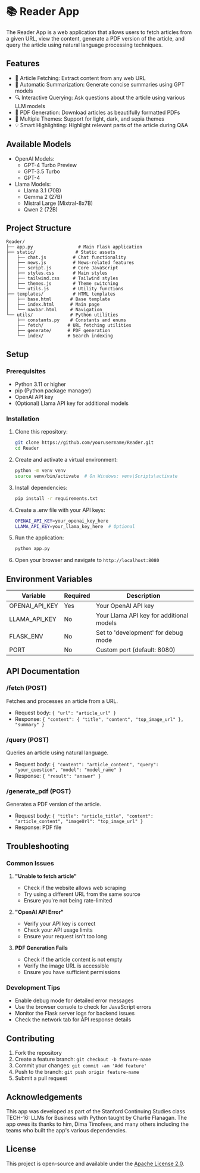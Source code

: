 # 📚 Reader App

The Reader App is a web application that allows users to fetch articles from a given URL, view the content, generate a PDF version of the article, and query the article using natural language processing techniques.

## Features

- 📰 Article Fetching: Extract content from any web URL
- 📝 Automatic Summarization: Generate concise summaries using GPT models
- 🔍 Interactive Querying: Ask questions about the article using various LLM models
- 📄 PDF Generation: Download articles as beautifully formatted PDFs
- 🎨 Multiple Themes: Support for light, dark, and sepia themes
- 💡 Smart Highlighting: Highlight relevant parts of the article during Q&A

## Available Models

- OpenAI Models:
  - GPT-4 Turbo Preview
  - GPT-3.5 Turbo
  - GPT-4
- Llama Models:
  - Llama 3.1 (70B)
  - Gemma 2 (27B)
  - Mistral Large (Mixtral-8x7B)
  - Qwen 2 (72B)

## Project Structure

```
Reader/
├── app.py                 # Main Flask application
├── static/               # Static assets
│   ├── chat.js          # Chat functionality
│   ├── news.js          # News-related features
│   ├── script.js        # Core JavaScript
│   ├── styles.css       # Main styles
│   ├── tailwind.css     # Tailwind styles
│   ├── themes.js        # Theme switching
│   └── utils.js         # Utility functions
├── templates/           # HTML templates
│   ├── base.html       # Base template
│   ├── index.html      # Main page
│   └── navbar.html     # Navigation
└── utils/              # Python utilities
    ├── constants.py    # Constants and enums
    ├── fetch/         # URL fetching utilities
    ├── generate/      # PDF generation
    └── index/         # Search indexing
```

## Setup

### Prerequisites

- Python 3.11 or higher
- pip (Python package manager)
- OpenAI API key
- (Optional) Llama API key for additional models

### Installation

1. Clone this repository:
   ```sh
   git clone https://github.com/yourusername/Reader.git
   cd Reader
   ```

2. Create and activate a virtual environment:
   ```sh
   python -m venv venv
   source venv/bin/activate  # On Windows: venv\Scripts\activate
   ```

3. Install dependencies:
   ```sh
   pip install -r requirements.txt
   ```

4. Create a .env file with your API keys:
   ```sh
   OPENAI_API_KEY=your_openai_key_here
   LLAMA_API_KEY=your_llama_key_here  # Optional
   ```

5. Run the application:
   ```sh
   python app.py
   ```

6. Open your browser and navigate to `http://localhost:8080`

## Environment Variables

| Variable | Required | Description |
|----------|----------|-------------|
| OPENAI_API_KEY | Yes | Your OpenAI API key |
| LLAMA_API_KEY | No | Your Llama API key for additional models |
| FLASK_ENV | No | Set to 'development' for debug mode |
| PORT | No | Custom port (default: 8080) |

## API Documentation

### /fetch (POST)
Fetches and processes an article from a URL.
- Request body: `{ "url": "article_url" }`
- Response: `{ "content": { "title", "content", "top_image_url" }, "summary" }`

### /query (POST)
Queries an article using natural language.
- Request body: `{ "content": "article_content", "query": "your_question", "model": "model_name" }`
- Response: `{ "result": "answer" }`

### /generate_pdf (POST)
Generates a PDF version of the article.
- Request body: `{ "title": "article_title", "content": "article_content", "imageUrl": "top_image_url" }`
- Response: PDF file

## Troubleshooting

### Common Issues

1. **"Unable to fetch article"**
   - Check if the website allows web scraping
   - Try using a different URL from the same source
   - Ensure you're not being rate-limited

2. **"OpenAI API Error"**
   - Verify your API key is correct
   - Check your API usage limits
   - Ensure your request isn't too long

3. **PDF Generation Fails**
   - Check if the article content is not empty
   - Verify the image URL is accessible
   - Ensure you have sufficient permissions

### Development Tips

- Enable debug mode for detailed error messages
- Use the browser console to check for JavaScript errors
- Monitor the Flask server logs for backend issues
- Check the network tab for API response details

## Contributing

1. Fork the repository
2. Create a feature branch: `git checkout -b feature-name`
3. Commit your changes: `git commit -am 'Add feature'`
4. Push to the branch: `git push origin feature-name`
5. Submit a pull request

## Acknowledgements

This app was developed as part of the Stanford Continuing Studies class TECH-16: LLMs for Business with Python taught by Charlie Flanagan. The app owes its thanks to him, Dima Timofeev, and many others including the teams who built the app's various dependencies.

## License

This project is open-source and available under the [Apache License 2.0](LICENSE).
